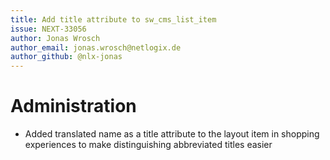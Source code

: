 ```yaml
---
title: Add title attribute to sw_cms_list_item
issue: NEXT-33056
author: Jonas Wrosch
author_email: jonas.wrosch@netlogix.de
author_github: @nlx-jonas
---
```

# Administration
* Added translated name as a title attribute to the layout item in shopping experiences to make distinguishing abbreviated titles easier 

